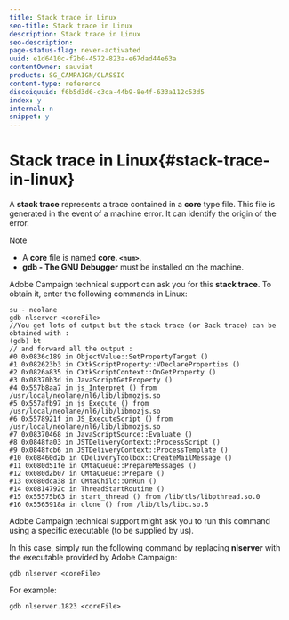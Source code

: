 ```yaml
---
title: Stack trace in Linux
seo-title: Stack trace in Linux
description: Stack trace in Linux
seo-description: 
page-status-flag: never-activated
uuid: e1d6410c-f2b0-4572-823a-e67dad44e63a
contentOwner: sauviat
products: SG_CAMPAIGN/CLASSIC
content-type: reference
discoiquuid: f6b5d3d6-c3ca-44b9-8e4f-633a112c53d5
index: y
internal: n
snippet: y
---
```


# Stack trace in Linux{#stack-trace-in-linux}

A **stack trace** represents a trace contained in a **core** type file. This file is generated in the event of a machine error. It can identify the origin of the error.

>[!NOTE]
>
>* A **core** file is named **core. `<num>`**.
>* **gdb - The GNU Debugger** must be installed on the machine.
>

Adobe Campaign technical support can ask you for this **stack trace**. To obtain it, enter the following commands in Linux:

```
su - neolane
gdb nlserver <coreFile>
//You get lots of output but the stack trace (or Back trace) can be obtained with : 
(gdb) bt
// and forward all the output : 
#0 0x0836c189 in ObjectValue::SetPropertyTarget ()
#1 0x082623b3 in CXtkScriptProperty::VDeclareProperties ()
#2 0x0826a835 in CXtkScriptContext::OnGetProperty ()
#3 0x08370b3d in JavaScriptGetProperty ()
#4 0x557b8aa7 in js_Interpret () from /usr/local/neolane/nl6/lib/libmozjs.so
#5 0x557afb97 in js_Execute () from /usr/local/neolane/nl6/lib/libmozjs.so
#6 0x5578921f in JS_ExecuteScript () from /usr/local/neolane/nl6/lib/libmozjs.so
#7 0x08370468 in JavaScriptSource::Evaluate ()
#8 0x0848fa03 in JSTDeliveryContext::ProcessScript ()
#9 0x0848fcb6 in JSTDeliveryContext::ProcessTemplate ()
#10 0x08460d2b in CDeliveryToolbox::CreateMailMessage ()
#11 0x080d51fe in CMtaQueue::PrepareMessages ()
#12 0x080d2b07 in CMtaQueue::Prepare ()
#13 0x080dca38 in CMtaChild::OnRun ()
#14 0x0814792c in ThreadStartRoutine ()
#15 0x55575b63 in start_thread () from /lib/tls/libpthread.so.0
#16 0x5565918a in clone () from /lib/tls/libc.so.6
```

Adobe Campaign technical support might ask you to run this command using a specific executable (to be supplied by us).

In this case, simply run the following command by replacing **nlserver** with the executable provided by Adobe Campaign:

```
gdb nlserver <coreFile>
```

For example:

```
gdb nlserver.1823 <coreFile>
```

